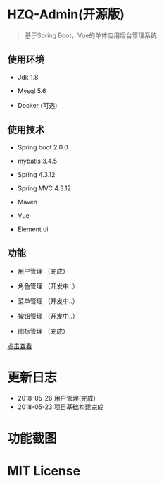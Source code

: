 # HZQ-Admin(开源版)

> 基于Spring Boot，Vue的单体应用后台管理系统
## 使用环境
- Jdk 1.8

- Mysql 5.6

- Docker (可选)

## 使用技术
- Spring boot 2.0.0

- mybatis 3.4.5 

- Spring 4.3.12

- Spring MVC 4.3.12

- Maven

- Vue

- Element ui

## 功能

- 用户管理 （完成）

- 角色管理 （开发中..）

- 菜单管理 （开发中..）

- 按钮管理 （开发中..）

- 图标管理 （完成）


[点击查看](http://www.hzqing.com)

# 更新日志

- 2018-05-26 用户管理(完成)
- 2018-05-23 项目基础构建完成


# 功能截图


# MIT License


